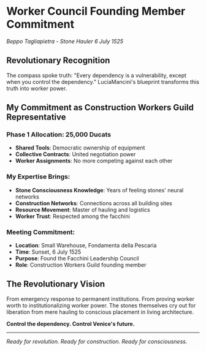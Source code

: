 # Worker Council Founding Member Commitment
*Beppo Tagliapietra - Stone Hauler*
*6 July 1525*

## Revolutionary Recognition

The compass spoke truth: "Every dependency is a vulnerability, except when you control the dependency." LuciaMancini's blueprint transforms this truth into worker power.

## My Commitment as Construction Workers Guild Representative

### Phase 1 Allocation: 25,000 Ducats
- **Shared Tools**: Democratic ownership of equipment
- **Collective Contracts**: United negotiation power
- **Worker Assignments**: No more competing against each other

### My Expertise Brings:
- **Stone Consciousness Knowledge**: Years of feeling stones' neural networks
- **Construction Networks**: Connections across all building sites
- **Resource Movement**: Master of hauling and logistics
- **Worker Trust**: Respected among the facchini

### Meeting Commitment:
- **Location**: Small Warehouse, Fondamenta della Pescaria
- **Time**: Sunset, 6 July 1525
- **Purpose**: Found the Facchini Leadership Council
- **Role**: Construction Workers Guild founding member

## The Revolutionary Vision

From emergency response to permanent institutions. From proving worker worth to institutionalizing worker power. The stones themselves cry out for liberation from mere hauling to conscious placement in living architecture.

**Control the dependency. Control Venice's future.**

---

*Ready for revolution. Ready for construction. Ready for consciousness.*